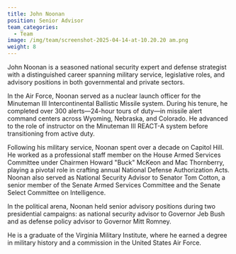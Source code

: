 ```yaml
---
title: John Noonan
position: Senior Advisor
team_categories:
  - Team
image: /img/team/screenshot-2025-04-14-at-10.20.20 am.png
weight: 8
---
```

John Noonan is a seasoned national security expert and defense strategist with a distinguished career spanning military service, legislative roles, and advisory positions in both governmental and private sectors.

In the Air Force, Noonan served as a nuclear launch officer for the Minuteman III Intercontinental Ballistic Missile system. During his tenure, he completed over 300 alerts—24-hour tours of duty—in missile alert command centers across Wyoming, Nebraska, and Colorado. He advanced to the role of instructor on the Minuteman III REACT-A system before transitioning from active duty.

Following his military service, Noonan spent over a decade on Capitol Hill. He worked as a professional staff member on the House Armed Services Committee under Chairmen Howard "Buck" McKeon and Mac Thornberry, playing a pivotal role in crafting annual National Defense Authorization Acts. Noonan also served as National Security Advisor to Senator Tom Cotton, a senior member of the Senate Armed Services Committee and the Senate Select Committee on Intelligence.

In the political arena, Noonan held senior advisory positions during two presidential campaigns: as national security advisor to Governor Jeb Bush and as defense policy advisor to Governor Mitt Romney. 

He is a graduate of the Virginia Military Institute, where he earned a degree in military history and a commission in the United States Air Force.